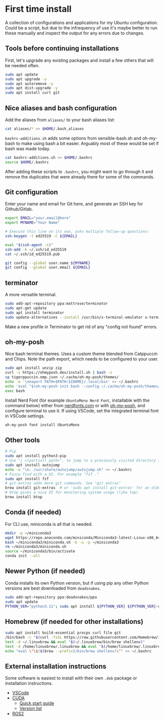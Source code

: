 # First time install

A collection of configurations and applications for my Ubuntu configuration. Could be a script, but due to the infrequency of use it's maybe better to run these manually and inspect the output for any errors due to changes. 

## Tools before continuing installations

First, let's upgrade any existing packages and install a few others that will be needed often.

```bash
sudo apt update
sudo apt upgrade -y
sudo apt autoremove -y
sudo apt dist-upgrade -y
sudo apt install curl git
```


## Nice aliases and bash configuration

Add the aliases from `aliases/` to your bash aliases list:

```bash
cat aliases/* >> $HOME/.bash_aliases
```

`bashrc-additions.sh` adds some options from sensible-bash.sh and oh-my-bash to make using bash a bit easier. Arguably most of these would be set if bash was made today. 

```bash
cat bashrc-additions.sh >> $HOME/.bashrc
source $HOME/.bashrc
```

After adding these scripts to `.bashrc`, you might want to go through it and remove the duplicates that were already there for some of the commands.

## Git configuration

Enter your name and email for Git here, and generate an SSH key for Github/Gitlab.

```bash
export EMAIL="your.email@here"
export MYNAME="Your Name"

# Execute this line on its own, asks multiple follow-up questions:
ssh-keygen -t ed25519 -C ${EMAIL}

eval "$(ssh-agent -s)"
ssh-add -k ~/.ssh/id_ed25519
cat ~/.ssh/id_ed25519.pub

git config --global user.name ${MYNAME}
git config --global user.email ${EMAIL}
```

## terminator

A more versatile terminal.

```bash
sudo add-apt-repository ppa:mattrose/terminator
sudo apt-get update
sudo apt install terminator
sudo update-alternatives --install /usr/bin/x-terminal-emulator x-terminal-emulator /usr/bin/terminator 50
```

Make a new profile in Terminator to get rid of any "config not found" errors.

## oh-my-posh

Nice bash terminal themes. Uses a custom theme blended from Catppuccin and Chips. Note the path export, which needs to be configured to your user.

```bash
sudo apt install unzip zip
curl -s https://ohmyposh.dev/install.sh | bash -s
cp tigerppuccin.omp.json ~/.cache/oh-my-posh/themes/
echo -e '\nexport PATH=$PATH:${HOME}/.local/bin' >> ~/.bashrc
echo 'eval "$(oh-my-posh init bash --config ~/.cache/oh-my-posh/themes/tigerppuccin.omp.json)"' >> ~/.bashrc
exec bash
```

Install Nerd Font (for example `UbuntuMono Nerd Font`, installable with the command below) either from [nerdfonts.com](https://www.nerdfonts.com/) or with [oh-my-posh](https://ohmyposh.dev/docs/installation/fonts), and configure terminal to use it. If using VSCode, set the integrated terminal font in VSCode settings.

```bash
oh-my-posh font install UbuntuMono
```

## Other tools

```bash
# Pip
sudo apt install python3-pip
# Use "j <(partial) path>", to jump to a previously visited directory in the terminal.
sudo apt install autojump
echo -e "\n. /usr/share/autojump/autojump.sh" >> ~/.bashrc
# Fuzzy find with a UI. For example "fzf ."
sudo apt install fzf
# git-extras adds more git commands. See "git extras"
brew install git-extras  # or 'sudo apt install git-extras' for an older version wihout homebrew
# btop gives a nice UI for monitoring system usage (like top)
brew install btop
```

## Conda (if needed)

For CLI use, miniconda is all that is needed.

```bash
mkdir -p ~/miniconda3
wget https://repo.anaconda.com/miniconda/Miniconda3-latest-Linux-x86_64.sh -O ~/miniconda3/miniconda.sh
bash ~/miniconda3/miniconda.sh -b -u -p ~/miniconda3
rm ~/miniconda3/miniconda.sh
source ~/miniconda3/bin/activate
conda init --all
```

## Newer Python (if needed)

Conda installs its own Python version, but if using pip any other Python versions are best downloaded from `deadsnakes`.

```bash
sudo add-apt-repository ppa:deadsnakes/ppa
sudo apt update
PYTHON_VER="python3.11"; sudo apt install ${PYTHON_VER} ${PYTHON_VER}-dev ${PYTHON_VER}-venv
```

## Homebrew (if needed for other installations)

```bash
sudo apt install build-essential procps curl file git
/bin/bash -c "$(curl -fsSL https://raw.githubusercontent.com/Homebrew/install/HEAD/install.sh)"
test -d ~/.linuxbrew && eval "$(~/.linuxbrew/bin/brew shellenv)"
test -d /home/linuxbrew/.linuxbrew && eval "$(/home/linuxbrew/.linuxbrew/bin/brew shellenv)"
echo "eval \"\$($(brew --prefix)/bin/brew shellenv)\"" >> ~/.bashrc
```

## External installation instructions

Some software is easiest to install with their own `.deb` package or installation instructions.

- [VSCode](https://code.visualstudio.com/Download)
- [CUDA](https://docs.nvidia.com/cuda/cuda-installation-guide-linux/index.html#ubuntu)
  - [Quick start guide](https://docs.nvidia.com/cuda/cuda-quick-start-guide/index.html#ubuntu)
  - [Version list](https://developer.nvidia.com/cuda-toolkit-archive)
- [ROS2](https://docs.ros.org/en/humble/Installation.html)
